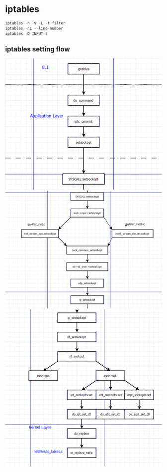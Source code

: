 # iptables

```c
iptables -n -v -L -t filter
iptables -nL --line-number
iptables -D INPUT 1
```

## iptables setting flow

![iptables_flow1](./pic/iptables_flow1.PNG)
![iptables_flow2](./pic/iptables_flow2.PNG)
![iptables_flow3](./pic/iptables_flow3.PNG)